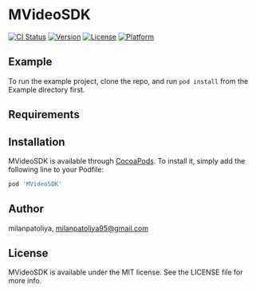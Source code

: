 # MVideoSDK

[![CI Status](https://img.shields.io/travis/milanpatoliya/MVideoSDK.svg?style=flat)](https://travis-ci.org/milanpatoliya/MVideoSDK)
[![Version](https://img.shields.io/cocoapods/v/MVideoSDK.svg?style=flat)](https://cocoapods.org/pods/MVideoSDK)
[![License](https://img.shields.io/cocoapods/l/MVideoSDK.svg?style=flat)](https://cocoapods.org/pods/MVideoSDK)
[![Platform](https://img.shields.io/cocoapods/p/MVideoSDK.svg?style=flat)](https://cocoapods.org/pods/MVideoSDK)

## Example

To run the example project, clone the repo, and run `pod install` from the Example directory first.

## Requirements

## Installation

MVideoSDK is available through [CocoaPods](https://cocoapods.org). To install
it, simply add the following line to your Podfile:

```ruby
pod 'MVideoSDK'
```

## Author

milanpatoliya, milanpatoliya95@gmail.com

## License

MVideoSDK is available under the MIT license. See the LICENSE file for more info.

